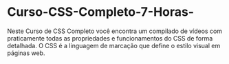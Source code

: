 # Curso-CSS-Completo-7-Horas-
Neste Curso de CSS Completo você encontra um compilado de vídeos com praticamente todas as propriedades e funcionamentos do CSS de forma detalhada. O CSS é a linguagem de marcação que define o estilo visual em páginas web.
